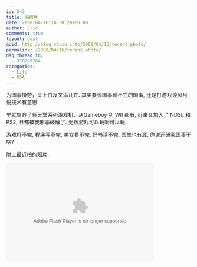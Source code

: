 ```yaml
---
id: 543
title: 贴照片
date: 2008-04-16T16:30:28+00:00
author: Eric
comments: true
layout: post
guid: http://blog.youxu.info/2008/04/16/recent-photo/
permalink: /2008/04/16/recent-photo/
dsq_thread_id:
  - 370205784
categories:
  - Life
  - USA
---
```

为国事操劳，头上白发又添几许. 其实要谈国事谈不完的国事, 还是打游戏谈风月说技术有意思. 

早就集齐了任天堂系列游戏机，从Gameboy 到 WII 都有, 近来又加入了 NDSL 和 PS2, 且都被我邪恶破解了. 无数游戏可以玩啊可以玩. 

游戏打不完, 程序写不完, 美女看不完, 好书读不完. 吾生也有涯, 你说还研究国事干啥?

附上最近拍的照片. 

<embed type="application/x-shockwave-flash" src="http://picasaweb.google.com/s/c/bin/slideshow.swf" width="400" height="267" flashvars="host=picasaweb.google.com&#038;RGB=0x000000&#038;feed=http%3A%2F%2Fpicasaweb.google.com%2Fdata%2Ffeed%2Fapi%2Fuser%2Fxu.mathena%2Falbumid%2F5189951919912489889%3Fkind%3Dphoto%26alt%3Drss" pluginspage="http://www.macromedia.com/go/getflashplayer">
</embed>